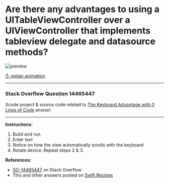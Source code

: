 # Are there any advantages to using a UITableViewController over a UIViewController that implements tableview delegate and datasource methods?

![preview](https://i.stack.imgur.com/XfujM.gif)

[↻ replay animation](https://i.stack.imgur.com/XfujM.gif)

---

### Stack Overflow Question 14465447

Xcode project & source code related to [The Keyboard Advantage with 0 Lines of Code](http://stackoverflow.com/a/32390936/218152) anwser.

---

**Instructions:**

1. Build and run.
2. Enter text
3. Notice on how the view automatically scrolls with the keyboard
4. Rotate device. Repeat steps 2 & 3.

**References:**

- [SO-14465447](http://stackoverflow.com/questions/14465447/are-there-any-advantages-to-using-a-uitableviewcontroller-over-a-uiviewcontrolle) on Stack Overflow
- This and other answers posted on [Swift Recipes](http://swiftarchitect.com/recipes/)

